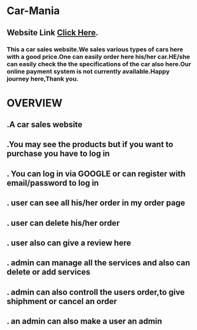 # Car-Mania 
## Website Link [Click Here](https://car-mania-f1b76.web.app/).

### This a car sales website.We sales various types of cars here with a good price.One can easily order here his/her car.HE/she can easily check the the specifications of the car also here.Our online payment system is not currently available.Happy journey here,Thank you.

# OVERVIEW
## .A car sales website
## .You may see the products but if you want to purchase you have to log in
## . You can log in via GOOGLE or can register with email/password to log in
## . user can see all his/her order in my order page
## . user can delete his/her order
## . user also can give a review here
## . admin can manage all the services and also can delete or add services
## . admin can also controll the users order,to give shiphment or cancel an order
## . an admin can also make a user an admin